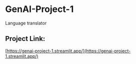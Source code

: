 # GenAI-Project-1
Language translator

## Project Link:
[https://genai-project-1.streamlit.app/](https://genai-project-1.streamlit.app/)
